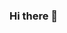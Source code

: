 ### Hi there 👋

<!--
**zeynepylmaz/zeynepylmaz** is a ✨ _special_ ✨ repository because its `README.md` (this file) appears on your GitHub profile.

<img align="right" alt="GIF" src="https://github.com/abhisheknaiidu/abhisheknaiidu/blob/master/code.gif?raw=true" width="500" height="320" />

Here are some ideas to get you started:

🔭 I’m currently working on something cool 😉
🌱 I’m currently learning everything 🤣
👯 I’m looking to collaborate with other data analyst and data scientists 
🤔 I’m looking for help with data analysis and data science
🥅 2021 Goals: Being a good data analyst 🌎 and learning artificial intelligence 🤖
⚡ Fun fact: I like to swim , go camping, participate in music festivals and explore digital exhibitions.


## ⏲ What we are doing now:
I am a data analysis student at Up School.  📃
I am working for the Capstone project. 💻
